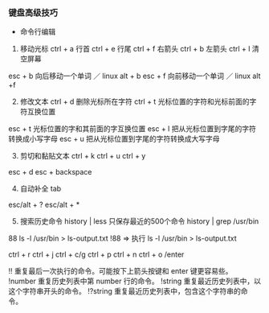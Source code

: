### 键盘高级技巧

- 命令行编辑

1. 移动光标
ctrl + a  行首
ctrl + e 行尾
ctrl + f 右箭头
ctrl + b 左箭头
ctrl + l 清空屏幕

esc + b 向后移动一个单词 ／ linux alt + b
esc + f 向前移动一个单词  ／ linux alt +f

2. 修改文本
ctrl + d 删除光标所在字符
ctrl + t 光标位置的字符和光标前面的字符互换位置

esc + t 光标位置的字和其前面的字互换位置
esc + l 把从光标位置到字尾的字符转换成小写字母
esc + u 把从光标位置到字尾的字符转换成大写字母

3. 剪切和黏贴文本
ctrl + k
ctrl + u
ctrl + y

esc + d
esc + backspace

4. 自动补全
tab

esc/alt + ?
esc/alt + *


5. 搜索历史命令
history | less  只保存最近的500个命令
history | grep /usr/bin

88  ls -l /usr/bin > ls-output.txt
!88 => 执行  ls -l /usr/bin > ls-output.txt

ctrl + r 
ctrl + j
ctrl + c/g
ctrl + p
ctrl + n
ctrl + o /enter

!!	重复最后一次执行的命令。可能按下上箭头按键和 enter 键更容易些。
!number	重复历史列表中第 number 行的命令。
!string	重复最近历史列表中，以这个字符串开头的命令。
!?string	重复最近历史列表中，包含这个字符串的命令。

